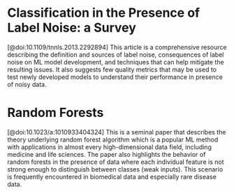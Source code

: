 # Classification in the Presence of Label Noise: a Survey
[@doi:10.1109/tnnls.2013.2292894]
This article is a comprehensive resource describing the definition and sources of label noise, consequences of label noise on ML model development, and techniques that can help mitigate the resulting issues. 
It also suggests few quality metrics that may be used to test newly developed models to understand their performance in presence of noisy data.

# Random Forests
[@doi:10.1023/a:1010933404324]
This is a seminal paper that describes the theory underlying random forest algorithm which is a popular ML method with applications in almost every high-dimensional data field, including medicine and life sciences. 
The paper also highlights the behavior of random forests in the presence of data where each individual feature is not strong enough to distinguish between classes (weak inputs). 
This scenario is frequently encountered in biomedical data and especially rare disease data.